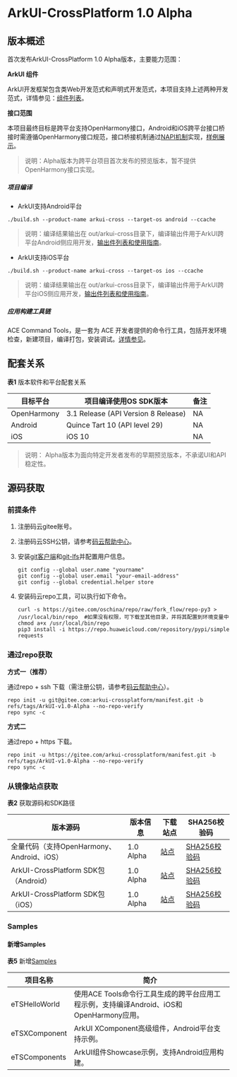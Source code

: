 # ArkUI-CrossPlatform 1.0 Alpha

## 版本概述

首次发布ArkUI-CrossPlatform 1.0 Alpha版本，主要能力范围：

**ArkUI 组件**

ArkUI开发框架包含类Web开发范式和声明式开发范式，本项目支持上述两种开发范式，详情参见：[组件列表](https://gitee.com/arkui-crossplatform/doc/blob/master/application-dev/components/arkui-component-list.md)。

**接口范围**

本项目最终目标是跨平台支持OpenHarmony接口，Android和iOS跨平台接口桥接时需遵循OpenHarmony接口规范，接口桥接机制通过[NAPI机制]()实现，[样例展示]()。

>说明：Alpha版本为跨平台项目首次发布的预览版本，暂不提供OpenHarmony接口实现。

##### 项目编译

* ArkUI支持Android平台

```
./build.sh --product-name arkui-cross --target-os android --ccache
```

> 说明：编译结果输出在 out/arkui-cross目录下，编译输出件用于ArkUI跨平台Android侧应用开发，[输出件列表和使用指南]()。

* ArkUI支持iOS平台

```
./build.sh --product-name arkui-cross --target-os ios --ccache
```

> 说明：编译结果输出在 out/arkui-cross目录下，编译输出件用于ArkUI跨平台iOS侧应用开发，[输出件列表和使用指南]()。

##### 应用构建工具链

ACE Command Tools，是一套为 ACE 开发者提供的命令行工具，包括开发环境检查，新建项目，编译打包，安装调试。[详情参见](https://gitee.com/arkui-crossplatform/cli/blob/master/README.md)。


## 配套关系

  **表1** 版本软件和平台配套关系

| 目标平台    | 项目编译使用OS SDK版本              | 备注 |
| ----------- | ----------------------------------- | ---- |
| OpenHarmony | 3.1 Release (API Version 8 Release) | NA   |
| Android     | Quince Tart 10 (API level 29)       | NA   |
| iOS         | iOS 10                              | NA   |

>说明： Alpha版本为面向特定开发者发布的早期预览版本，不承诺UI和API稳定性。

## 源码获取


### 前提条件

1. 注册码云gitee账号。

2. 注册码云SSH公钥，请参考[码云帮助中心](https://gitee.com/help/articles/4191)。

3. 安装[git客户端](https://gitee.com/link?target=https%3A%2F%2Fgit-scm.com%2Fbook%2Fzh%2Fv2%2F%25E8%25B5%25B7%25E6%25AD%25A5-%25E5%25AE%2589%25E8%25A3%2585-Git)和[git-lfs](https://gitee.com/vcs-all-in-one/git-lfs?_from=gitee_search#downloading)并配置用户信息。
  
   ```
   git config --global user.name "yourname"
   git config --global user.email "your-email-address"
   git config --global credential.helper store
   ```

4. 安装码云repo工具，可以执行如下命令。
  
   ```
   curl -s https://gitee.com/oschina/repo/raw/fork_flow/repo-py3 > /usr/local/bin/repo  #如果没有权限，可下载至其他目录，并将其配置到环境变量中chmod a+x /usr/local/bin/repo
   pip3 install -i https://repo.huaweicloud.com/repository/pypi/simple requests
   ```


### 通过repo获取

**方式一（推荐）**

通过repo + ssh 下载（需注册公钥，请参考[码云帮助中心](https://gitee.com/help/articles/4191)）。


```
repo init -u git@gitee.com:arkui-crossplatform/manifest.git -b refs/tags/ArkUI-v1.0-Alpha --no-repo-verify
repo sync -c
```

**方式二**

通过repo + https 下载。


```
repo init -u https://gitee.com/arkui-crossplatform/manifest.git -b refs/tags/ArkUI-v1.0-Alpha --no-repo-verify
repo sync -c
```

### 从镜像站点获取

**表2** 获取源码和SDK路径

| 版本源码                                  | **版本信息** | **下载站点** | **SHA256校验码** |
| ----------------------------------------- | ------------ | ------------ | ---------------- |
| 全量代码（支持OpenHarmony、Android、iOS） | 1.0 Alpha    | [站点]()     | [SHA256校验码]() |
| ArkUI-CrossPlatform SDK包（Android）      | 1.0 Alpha    | [站点]()     | [SHA256校验码]() |
| ArkUI-CrossPlatform SDK包（iOS）          | 1.0 Alpha    | [站点]()     | [SHA256校验码]() |

### Samples

#### 新增Samples

**表5** 新增[Samples](https://gitee.com/arkui-crossplatform/samples)

| 项目名称      | 简介                                                         |
| ------------- | ------------------------------------------------------------ |
| eTSHelloWorld | 使用ACE Tools命令行工具生成的跨平台应用工程示例，支持编译Android、iOS和OpenHarmony应用。 |
| eTSXComponent | ArkUI XComponent高级组件，Android平台支持示例。              |
| eTSComponents | ArkUI组件Showcase示例，支持Android应用构建。                 |
